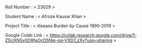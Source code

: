 Roll Number       :   < 23029 >

Student Name      :   < Afroze Kausar Khan >

Project Title     :   < disease Burden by Cause 1990-2019 >

Google Colab Link :   < https://colab.research.google.com/drive/1-Z5UXNSy0D8fgOcD5Nje-oq-VXD7_zXv?usp=sharing >
